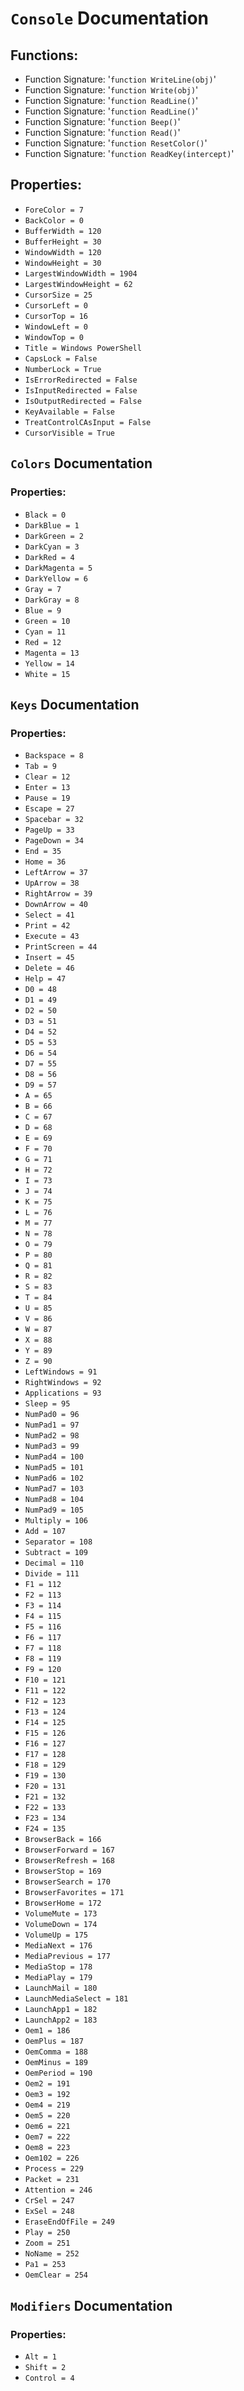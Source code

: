 # `Console` Documentation
## Functions:
- Function Signature: '`function WriteLine(obj)`'
- Function Signature: '`function Write(obj)`'
- Function Signature: '`function ReadLine()`'
- Function Signature: '`function ReadLine()`'
- Function Signature: '`function Beep()`'
- Function Signature: '`function Read()`'
- Function Signature: '`function ResetColor()`'
- Function Signature: '`function ReadKey(intercept)`'
## Properties:
- `ForeColor = 7`
- `BackColor = 0`
- `BufferWidth = 120`
- `BufferHeight = 30`
- `WindowWidth = 120`
- `WindowHeight = 30`
- `LargestWindowWidth = 1904`
- `LargestWindowHeight = 62`
- `CursorSize = 25`
- `CursorLeft = 0`
- `CursorTop = 16`
- `WindowLeft = 0`
- `WindowTop = 0`
- `Title = Windows PowerShell`
- `CapsLock = False`
- `NumberLock = True`
- `IsErrorRedirected = False`
- `IsInputRedirected = False`
- `IsOutputRedirected = False`
- `KeyAvailable = False`
- `TreatControlCAsInput = False`
- `CursorVisible = True`


## `Colors` Documentation
### Properties:
- `Black = 0`
- `DarkBlue = 1`
- `DarkGreen = 2`
- `DarkCyan = 3`
- `DarkRed = 4`
- `DarkMagenta = 5`
- `DarkYellow = 6`
- `Gray = 7`
- `DarkGray = 8`
- `Blue = 9`
- `Green = 10`
- `Cyan = 11`
- `Red = 12`
- `Magenta = 13`
- `Yellow = 14`
- `White = 15`


## `Keys` Documentation
### Properties:
- `Backspace = 8`
- `Tab = 9`
- `Clear = 12`
- `Enter = 13`
- `Pause = 19`
- `Escape = 27`
- `Spacebar = 32`
- `PageUp = 33`
- `PageDown = 34`
- `End = 35`
- `Home = 36`
- `LeftArrow = 37`
- `UpArrow = 38`
- `RightArrow = 39`
- `DownArrow = 40`
- `Select = 41`
- `Print = 42`
- `Execute = 43`
- `PrintScreen = 44`
- `Insert = 45`
- `Delete = 46`
- `Help = 47`
- `D0 = 48`
- `D1 = 49`
- `D2 = 50`
- `D3 = 51`
- `D4 = 52`
- `D5 = 53`
- `D6 = 54`
- `D7 = 55`
- `D8 = 56`
- `D9 = 57`
- `A = 65`
- `B = 66`
- `C = 67`
- `D = 68`
- `E = 69`
- `F = 70`
- `G = 71`
- `H = 72`
- `I = 73`
- `J = 74`
- `K = 75`
- `L = 76`
- `M = 77`
- `N = 78`
- `O = 79`
- `P = 80`
- `Q = 81`
- `R = 82`
- `S = 83`
- `T = 84`
- `U = 85`
- `V = 86`
- `W = 87`
- `X = 88`
- `Y = 89`
- `Z = 90`
- `LeftWindows = 91`
- `RightWindows = 92`
- `Applications = 93`
- `Sleep = 95`
- `NumPad0 = 96`
- `NumPad1 = 97`
- `NumPad2 = 98`
- `NumPad3 = 99`
- `NumPad4 = 100`
- `NumPad5 = 101`
- `NumPad6 = 102`
- `NumPad7 = 103`
- `NumPad8 = 104`
- `NumPad9 = 105`
- `Multiply = 106`
- `Add = 107`
- `Separator = 108`
- `Subtract = 109`
- `Decimal = 110`
- `Divide = 111`
- `F1 = 112`
- `F2 = 113`
- `F3 = 114`
- `F4 = 115`
- `F5 = 116`
- `F6 = 117`
- `F7 = 118`
- `F8 = 119`
- `F9 = 120`
- `F10 = 121`
- `F11 = 122`
- `F12 = 123`
- `F13 = 124`
- `F14 = 125`
- `F15 = 126`
- `F16 = 127`
- `F17 = 128`
- `F18 = 129`
- `F19 = 130`
- `F20 = 131`
- `F21 = 132`
- `F22 = 133`
- `F23 = 134`
- `F24 = 135`
- `BrowserBack = 166`
- `BrowserForward = 167`
- `BrowserRefresh = 168`
- `BrowserStop = 169`
- `BrowserSearch = 170`
- `BrowserFavorites = 171`
- `BrowserHome = 172`
- `VolumeMute = 173`
- `VolumeDown = 174`
- `VolumeUp = 175`
- `MediaNext = 176`
- `MediaPrevious = 177`
- `MediaStop = 178`
- `MediaPlay = 179`
- `LaunchMail = 180`
- `LaunchMediaSelect = 181`
- `LaunchApp1 = 182`
- `LaunchApp2 = 183`
- `Oem1 = 186`
- `OemPlus = 187`
- `OemComma = 188`
- `OemMinus = 189`
- `OemPeriod = 190`
- `Oem2 = 191`
- `Oem3 = 192`
- `Oem4 = 219`
- `Oem5 = 220`
- `Oem6 = 221`
- `Oem7 = 222`
- `Oem8 = 223`
- `Oem102 = 226`
- `Process = 229`
- `Packet = 231`
- `Attention = 246`
- `CrSel = 247`
- `ExSel = 248`
- `EraseEndOfFile = 249`
- `Play = 250`
- `Zoom = 251`
- `NoName = 252`
- `Pa1 = 253`
- `OemClear = 254`


## `Modifiers` Documentation
### Properties:
- `Alt = 1`
- `Shift = 2`
- `Control = 4`


